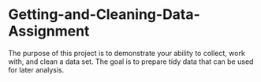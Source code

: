 # Getting-and-Cleaning-Data-Assignment
The purpose of this project is to demonstrate your ability to collect, work with, and clean a data set. The goal is to prepare tidy data that can be used for later analysis. 
